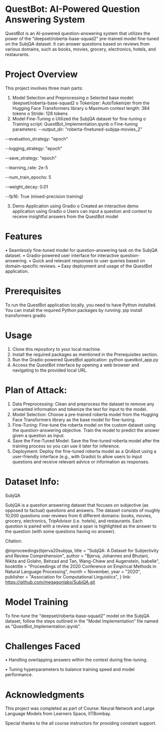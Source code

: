 # QuestBot: AI-Powered Question Answering System

QuestBot is an AI-powered question-answering system that utilizes the power of the "deepset/roberta-base-squad2" pre-trained model fine-tuned on the SubjQA dataset. It can answer questions based on reviews from various domains, such as books, movies, grocery, electronics, hotels, and restaurants.

# Project Overview
This project involves three main parts:
1.	Model Selection and Preprocessing
o	Selected base model: deepset/roberta-base-squad2
o	Tokenizer: AutoTokenizer from the Hugging Face Transformers library
o	Maximum context length: 384 tokens
o	Stride: 128 tokens
2.	Model Fine-Tuning
o	Utilized the SubjQA dataset for fine-tuning
o	Training script: QuestBot_Implementation.ipynb
o	Fine-tuning parameters:
--output_dir: "roberta-finetuned-subjqa-movies_2"

--evaluation_strategy: "epoch"

--logging_strategy: "epoch"

--save_strategy: "epoch"

--learning_rate: 2e-5

--num_train_epochs: 5

--weight_decay: 0.01

--fp16: True (mixed-precision training)

3.	Demo Application using Gradio
o	Created an interactive demo application using Gradio
o	Users can input a question and context to receive insightful answers from the QuestBot model

# Features
•	Seamlessly fine-tuned model for question-answering task on the SubjQA dataset.
•	Gradio-powered user interface for interactive question-answering.
•	Quick and relevant responses to user queries based on domain-specific reviews.
•	Easy deployment and usage of the QuestBot application.

# Prerequisites
To run the QuestBot application locally, you need to have Python installed. You can install the required Python packages by running:
pip install transformers gradio


# Usage
1.	Clone this repository to your local machine.
2.	Install the required packages as mentioned in the Prerequisites section.
3.	Run the Gradio-powered QuestBot application:
python questbot_app.py
4.	Access the QuestBot interface by opening a web browser and navigating to the provided local URL.

# Plan of Attack:
1.	Data Preprocessing: Clean and preprocess the dataset to remove any unwanted information and tokenize the text for input to the model.
2.	Model Selection: Choose a pre-trained roberta model from the Hugging Face Transformers library as the base model for fine-tuning.
3.	Fine-Tuning: Fine-tune the roberta model on the custom dataset using the question-answering objective. Train the model to predict the answer given a question as input.
4.	Save the Fine-Tuned Model: Save the fine-tuned roberta model after the training process so you can use it later for inference.
5.	Deployment: Deploy the fine-tuned roberta model as a QnAbot using a user-friendly interface (e.g., with Gradio) to allow users to input questions and receive relevant advice or information as responses.

# Dataset Info: 
SubjQA

SubjQA is a question answering dataset that focuses on subjective (as opposed to factual) questions and answers. The dataset consists of roughly 10,000 questions over reviews from 6 different domains: books, movies, grocery, electronics, TripAdvisor (i.e. hotels), and restaurants. Each question is paired with a review and a span is highlighted as the answer to the question (with some questions having no answer).

Citation:

@inproceedings{bjerva20subjqa, title = "SubjQA: A Dataset for Subjectivity and Review Comprehension", author = "Bjerva, Johannes and Bhutani, Nikita and Golahn, Behzad and Tan, Wang-Chiew and Augenstein, Isabelle", booktitle = "Proceedings of the 2020 Conference on Empirical Methods in Natural Language Processing", month = November, year = "2020", publisher = "Association for Computational Linguistics", }
link: https://github.com/megagonlabs/SubjQA.git

# Model Training
To fine-tune the "deepset/roberta-base-squad2" model on the SubjQA dataset, follow the steps outlined in the "Model Implementation” file named as “QuestBot_Implementation.ipynb”.

# Challenges Faced
•	Handling overlapping answers within the context during fine-tuning.

•	Tuning hyperparameters to balance training speed and model performance.

# Acknowledgments
This project was completed as part of Course: Neural Network and Large Language Models from Learners Space, IITBombay. 

Special thanks to the all course instructors for providing constant support.

